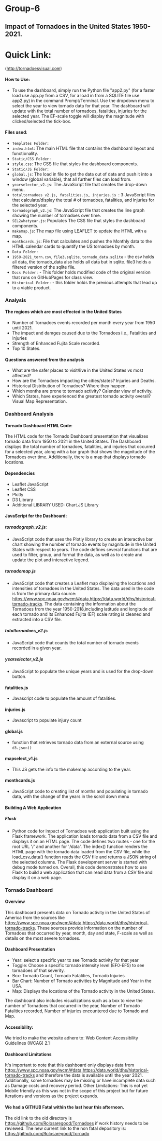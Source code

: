 # Group-6
## Impact of Tornadoes in the United States 1950-2021.

# Quick Link:
(http://tornadoesvisual.com)

#### How to Use:
- To use the dashboard, simply run the Python file "app2.py" (for a faster load use app.py from a CSV, for a load in from a SQLITE file use app2.py) in the command Prompt/Terminal. Use the dropdown menu to select the year to view tornado data for that year. The dashboard will update with the total number of tornadoes, fatalities, injuries for the selected year. The EF-scale toggle will display the magnitude with clicked/selected the tick-box.

#### Files used:
-   `Templates Folder:`
-   `index.html`: The main HTML file that contains the dashboard layout and functionality.
-   `Static/CSS Folder:`
-   `style.css`: The CSS file that styles the dashboard components.
-   `Static/JS Folder:`
-   `global.js`: The load in file to get the data out of data and push it into a window (global variable), that all further files can load from.
-   `yearselector_v2.js`: The JavaScript file that creates the drop-down menu.
-   `totaltornadoes_v2.js, fatalities.js, injuries.js `: 3 JavaScript files that calculate/display the total # of tornadoes, fatalities, and injuries for the selected year.
-   `tornadograph_v2.js`: The JavaScript file that creates the line graph showing the number of tornadoes over time.
-   `SEL2whatyear.js`: Populates The CSS file that styles the dashboard components.
-   `makemap.js`: The map file using LEAFLET to update the HTML with a map.
-   `monthcards.js`: File that calculates and pushes the Monthly data to the HTML calendar cards to quantify the US tornadoes by month.
-   `Data Folder:`
-   `1950-2021_torn.csv`, `file3.sqlite`, `tornado_data.sqlite` - the csv holds all data, the tornado_data also holds all data but in sqlite. file3 holds a filtered version of the sqlite file.
-   `Docs Folder:` - This folder holds modified code of the original version that runs on GitHubPages for class view.
-   `Historical Folder:` - this folder holds the previous attempts that lead up to a viable product.

### Analysis 

#### The regions which are most effected in the United States
- Number of Tornadoes events recorded per month every year from 1950 until 2021.
- The impact and damges caused due to the Tornadoes i.e., Fatalities and Injuries
- Strength of Enhanced Fujita Scale recorded.
- Top 10 States.

#### Questions answered from the analysis
- What are the safer places to visit/live in the United States vs most affected?
- How are the Tornadoes impacting the cities/states? Injuries and Deaths.
- Historical Distribution of Tornadoes? Where they happen.
- Which months are prone to tornado activity? Calendar view of activity.
- Which States, have experienced the greatest tornado activity overall? Visual Map Representation.

### Dashboard Analysis
#### Tornado Dashboard HTML Code:
The HTML code for the Tornado Dashboard presentation that visualizes tornado data from 1950 to 2021 in the United States. The Dashboard displays the total number of tornadoes, fatalities, and injuries that occurred for a selected year, along with a bar graph that shows the magnitude of the Tornadoes over time. Additionally, there is a map that displays tornado locations.

#### Dependencies
-   Leaflet JavaScript
-   Leaflet CSS
-   Plotly
-   D3 Library
-   Additional LIBRARY USED: Chart.JS Library

#### JavaScript for the Dashboard:
##### tornadograph_v2.js:
- JavaScript code that uses the Plotly library to create an interactive bar chart showing the number of tornado events by magnitude in the United States with respect to years. The code defines several functions that are used to filter, group, and format the data, as well as to create and update the plot and interactive legend.

##### tornadomap.js
- JavaScript code that creates a Leaflet map displaying the locations and intensities of tornadoes in the United States. The data used in the code is from the primary data source: https://www.spc.noaa.gov/wcm/#data,https://data.world/dhs/historical-tornado-tracks. The data containing the information about the Tornadoes from the year 1950-2018,including latitude and longitude of each tornado and its Enhanced Fujita (EF) scale rating is cleaned and extracted into a CSV file.

##### totaltornadoes_v2.js
- JavaScript code that counts the total number of tornado events recorded in a given year.

##### yearselector_v2.js
- JavaScript to populate the unique years and is used for the drop-down button.

#### fatalities.js
- Javascript code to populate the amount of fatalities.

#### injuries.js
- Javascript to populate injury count

#### global.js
- function that retrieves tornado data from an external source using `d3.json()`

#### mapselect_v1.js
- This JS gets the info to the makemap according to the year.

#### monthcards.js 
- JavaScript code to creating list of months and populating in tornado data, with the change of the years in the scroll down menu  

#### Building A Web Application 
##### Flask 
- Python code for Impact of Tornadoes web application built using the Flask framework. The application loads tornado data from a CSV file and displays it on an HTML page. The code defines two routes - one for the root URL '/' and another for '/data'. The index() function renders the HTML page with the tornado data loaded from the CSV file, while the load_csv_data() function reads the CSV file and returns a JSON string of the selected columns. The Flask development server is started with debug mode turned on. Overall, this code demonstrates how to use Flask to build a web application that can read data from a CSV file and display it on a web page.

### Tornado Dashboard
#### Overview 
This dashboard presents data on Tornado activity in the United States of America from the sources like https://www.spc.noaa.gov/wcm/#data,https://data.world/dhs/historical-tornado-tracks. These sources provide information on the number of Tornadoes that occurred by year, month, day and state, F-scale as well as details on the most severe tornadoes.

#### Dashboard Presentation 
-   Year: select a specific year to see Tornado activity for that year
-   Toggle: Choose a specific tornado intensity level (EF0-EF5) to see tornadoes of that severity.
-   Box: Tornado Count, Tornado Fatalities, Tornado Injuries
-   Bar Chart: Number of Tornado activities by Magnitude and Year in the USA.
-   Map: Displays the locations of the Tornado activity in the United States.

The dashboard also includes visualizations such as a box to view the number of Tornadoes that occurred in the year, Number of Tornado Fatalities recorded, Number of injuries encountered due to Tornado and Map.

#### Accessibility:
We tried to make the website adhere to: Web Content Accessibility Guidelines (WCAG) 2.1

#### Dashboard Limitations 
It's important to note that this dashboard only displays data from https://www.spc.noaa.gov/wcm/#data,https://data.world/dhs/historical-tornado-tracks and therefore the data is available until the year 2021. Additionally, some tornadoes may be missing or have incomplete data such as Damage costs and recovery period.
Other Limitations: This is not yet Mobile friendly as this was not in the scope of this project but for future iterations and versions as the project expands.

#### We had a GITHUB Fatal within the last hour this afternoon.
The old link to the old directory is https://github.com/Rolosaregood/Tornadoes if work history needs to be reviewed.
The new current link to the non fatal depository is: https://github.com/Rolosaregood/Tornado